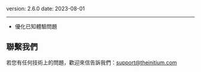 version: 2.6.0
date: 2023-08-01

---


- 優化已知體驗問題

## 聯繫我們

若您有任何技術上的問題，歡迎來信告訴我們：[support@theinitium.com](mailto:support@theinitium.com)